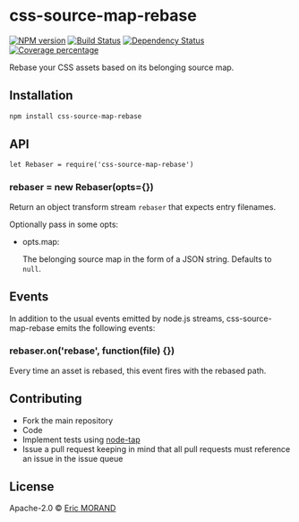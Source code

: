 # css-source-map-rebase

[![NPM version][npm-image]][npm-url] [![Build Status][travis-image]][travis-url] [![Dependency Status][daviddm-image]][daviddm-url] [![Coverage percentage][coveralls-image]][coveralls-url]

Rebase your CSS assets based on its belonging source map.

## Installation

```bash
npm install css-source-map-rebase
```

## API

`let Rebaser = require('css-source-map-rebase')`

### rebaser = new Rebaser(opts={})

Return an object transform stream `rebaser` that expects entry filenames.

Optionally pass in some opts:

* opts.map:
  
  The belonging source map in the form of a JSON string. Defaults to `null`.

## Events

In addition to the usual events emitted by node.js streams, css-source-map-rebase emits the following events:

### rebaser.on('rebase', function(file) {})

Every time an asset is rebased, this event fires with the rebased path.

## Contributing

* Fork the main repository
* Code
* Implement tests using [node-tap](https://github.com/tapjs/node-tap)
* Issue a pull request keeping in mind that all pull requests must reference an issue in the issue queue

## License

Apache-2.0 © [Eric MORAND]()

[npm-image]: https://badge.fury.io/js/css-source-map-rebase.svg
[npm-url]: https://npmjs.org/package/css-source-map-rebase
[travis-image]: https://travis-ci.org/ericmorand/css-source-map-rebase.svg?branch=master
[travis-url]: https://travis-ci.org/ericmorand/css-source-map-rebase
[daviddm-image]: https://david-dm.org/ericmorand/css-source-map-rebase.svg?theme=shields.io
[daviddm-url]: https://david-dm.org/ericmorand/css-source-map-rebase
[coveralls-image]: https://coveralls.io/repos/github/ericmorand/css-source-map-rebase/badge.svg
[coveralls-url]: https://coveralls.io/github/ericmorand/css-source-map-rebase